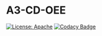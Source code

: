 # A3-CD-OEE

[![License: Apache](https://img.shields.io/badge/License-Apache-yellow.svg)]([https://github.com/safroalex/B1-PostgreSQLAutoServiceERP/blob/main/LICENSE](https://github.com/safroalex/A2-ShellInstaller/blob/main/LICENSE))
[![Codacy Badge](https://app.codacy.com/project/badge/Grade/78d8c11107e649b7bfb70a3c1930a860)](https://app.codacy.com/gh/safroalex/A3-CD-OEE/dashboard?utm_source=gh&utm_medium=referral&utm_content=&utm_campaign=Badge_grade)
